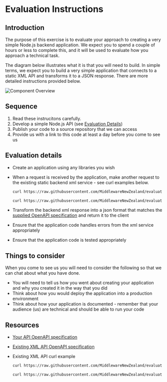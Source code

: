 # Evaluation Instructions

## Introduction

The purpose of this exercise is to evaluate your approach to creating a very simple Node.js backend application. We expect you to spend a couple of hours or less to complete this, and it will be used to evaluate how you approach a technical task.

The diagram below illustrates what it is that you will need to build. In simple terms, we expect you to build a very simple application that connects to a static XML API and transforms it to a JSON response. There are more detailed instructions provided below.

![Component Overview](http://www.plantuml.com/plantuml/proxy?cache=no&src=https://raw.githubusercontent.com/MiddlewareNewZealand/evaluation-instructions/main/images/components.puml)

## Sequence

1. Read these instrucitons carefully.
2. Develop a simple Node.js API (see [Evaluation Details](#-Evaluation-details))
3. Publish your code to a source repository that we can access
4. Provide us with a link to this code at least a day before you come to see us

## Evaluation details

- Create an application using any libraries you wish
- When a request is received by the application, make another request to the existing static backend xml service - see curl examples below.

  ```bash
  curl https://raw.githubusercontent.com/MiddlewareNewZealand/evaluation-instructions/main/xml-api/1.xml
  ```

  ```bash
  curl https://raw.githubusercontent.com/MiddlewareNewZealand/evaluation-instructions/main/xml-api/2.xml
  ```

- Transform the backend xml response into a json format that matches the [supplied OpenAPI specification](./openapi-companies.yaml) and return it to the client
- Ensure that the application code handles errors from the xml service appropriately
- Ensure that the application code is tested appropriately

## Things to consider

When you come to see us you will need to consider the following so that we can chat about what you have done.

- You will need to tell us how you went about creating your application and why you created it in the way that you did
- Think about how you would deploy the application into a production environment
- Think about how your application is documented - remember that your audience (us) are technical and should be able to run your code

## Resources

- [Your API OpenAPI specification](./openapi-companies.yaml)
- [Existing XML API OpenAPI specification](./xml-api/openapi-xml.yaml)
- Existing XML API curl example

  ```bash
  curl https://raw.githubusercontent.com/MiddlewareNewZealand/evaluation-instructions/main/xml-api/1.xml
  ```

  ```bash
  curl https://raw.githubusercontent.com/MiddlewareNewZealand/evaluation-instructions/main/xml-api/2.xml
  ```
